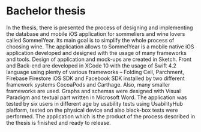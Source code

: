 # Bachelor thesis

In the thesis, there is presented the process of designing and implementing the database and mobile iOS application for sommeliers and wine lovers called SommelYear. Its main goal is to simplify the whole process of choosing wine. The application allows to
SommelYear is a mobile native iOS application developed and designed with the usage of many frameworks and tools. Design of application and mock-ups are created in Sketch. Front and Back-end are developed in XCode 10 with the usage of Swift 4.2 language using plenty of various frameworks – Folding Cell, Parchment, Firebase Firestore iOS SDK and Facebook SDK installed by two different framework systems CocoaPods and Carthage. Also, many smaller frameworks are used. Graphs and schemas were designed with Visual Paradigm and textual part written in Microsoft Word. The application was tested by six users in different age by usability tests using UsabilityHub platform, tested on the physical device and also black-box tests were performed. The application which is the product of the process described in the thesis
is finished and ready to release.
